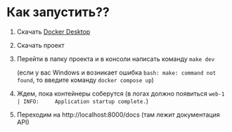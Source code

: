 # Как запустить??
1. Скачать [Docker Desktop](https://www.docker.com/products/docker-desktop/)
2. Скачать проект
3. Перейти в папку проекта и в консоли написать команду `make dev`

   (если у вас Windows и возникает ошибка `bash: make: command not found`, то введите команду `docker compose up`)
4. Ждем, пока контейнеры соберутся (в логах должно появиться `web-1  | INFO:     Application startup complete.`)
5. Переходим на http://localhost:8000/docs (там лежит документация API)
